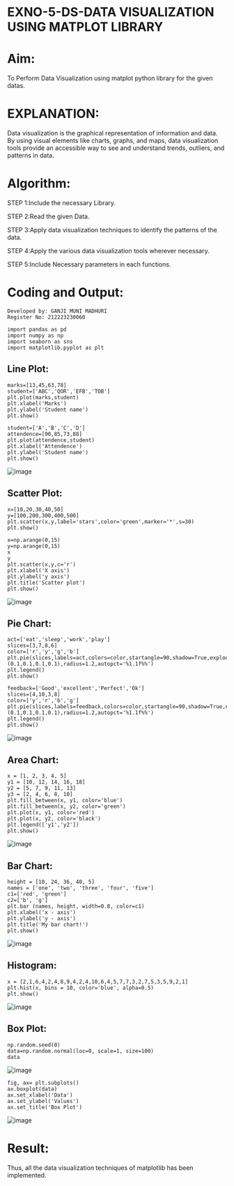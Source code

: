 # EXNO-5-DS-DATA VISUALIZATION USING MATPLOT LIBRARY

# Aim:
  To Perform Data Visualization using matplot python library for the given datas.

# EXPLANATION:
Data visualization is the graphical representation of information and data. By using visual elements like charts, graphs, and maps, data visualization tools provide an accessible way to see and understand trends, outliers, and patterns in data.

# Algorithm:
STEP 1:Include the necessary Library.

STEP 2:Read the given Data.

STEP 3:Apply data visualization techniques to identify the patterns of the data.

STEP 4:Apply the various data visualization tools wherever necessary.

STEP 5:Include Necessary parameters in each functions.

# Coding and Output:
```
Developed by: GANJI MUNI MADHURI
Register No: 212223230060

```

```
import pandas as pd
import numpy as np
import seaborn as sns
import matplotlib.pyplot as plt
```

## Line Plot:

```
marks=[13,45,63,78]
student=['ABC','QOR','EFB','TOB']
plt.plot(marks,student)
plt.xlabel('Marks')
plt.ylabel('Student name')
plt.show()

student=['A','B','C','D']
attendence=[90,85,73,88]
plt.plot(attendence,student)
plt.xlabel('Attendence')
plt.ylabel('Student name')
plt.show()
```
![image](https://github.com/Sriram8452/EXNO-5-DS/assets/118708032/915713f5-50b1-4013-8037-3a9cc599f291)

## Scatter Plot:

```
x=[10,20,30,40,50]
y=[100,200,300,400,500]
plt.scatter(x,y,label='stars',color='green',marker='*',s=30)
plt.show()

x=np.arange(0,15)
y=np.arange(0,15)
x
y
plt.scatter(x,y,c='r')
plt.xlabel('X axis')
plt.ylabel('y axis')
plt.title('Scatter plot')
plt.show()
```
![image](https://github.com/Sriram8452/EXNO-5-DS/assets/118708032/7fab8701-3aee-4b5a-b729-cb82a6c2dd16)

## Pie Chart:

```
act=['eat','sleep','work','play']
slices=[3,7,8,6]
color=['r','y','g','b']
plt.pie(slices,labels=act,colors=color,startangle=90,shadow=True,explode=(0.1,0.1,0.1,0.1),radius=1.2,autopct='%1.1f%%')
plt.legend()
plt.show()

feedback=['Good','excellent','Perfect','Ok']
slices=[4,10,3,8]
color=['y','r','b','g']
plt.pie(slices,labels=feedback,colors=color,startangle=90,shadow=True,explode=(0.1,0.1,0.1,0.1),radius=1.2,autopct='%1.1f%%')
plt.legend()
plt.show()
```
![image](https://github.com/Sriram8452/EXNO-5-DS/assets/118708032/a16d81be-4162-41f0-ba84-7d43883c3248)

## Area Chart:

```
x = [1, 2, 3, 4, 5]
y1 = [10, 12, 14, 16, 18]
y2 = [5, 7, 9, 11, 13]
y3 = [2, 4, 6, 8, 10]
plt.fill_between(x, y1, color='blue')
plt.fill_between(x, y2, color='green')
plt.plot(x, y1, color='red')
plt.plot(x, y2, color='black')
plt.legend(['y1','y2'])
plt.show()
```
![image](https://github.com/Sriram8452/EXNO-5-DS/assets/118708032/9d90b6c9-70ac-4f52-bec1-975fafa4afc7)

## Bar Chart:

```
height = [10, 24, 36, 40, 5]
names = ['one', 'two', 'three', 'four', 'five']
c1=['red', 'green'] 
c2=['b', 'g']
plt.bar (names, height, width=0.8, color=c1)
plt.xlabel('x - axis')
plt.ylabel('y - axis')
plt.title('My bar chart!')
plt.show()
```
![image](https://github.com/Sriram8452/EXNO-5-DS/assets/118708032/6685a45c-7ed2-44c4-8730-3a2e55acf7e3)

## Histogram:

```
x = [2,1,6,4,2,4,8,9,4,2,4,10,6,4,5,7,7,3,2,7,5,3,5,9,2,1]
plt.hist(x, bins = 10, color='blue', alpha=0.5)
plt.show()
```
![image](https://github.com/Sriram8452/EXNO-5-DS/assets/118708032/c7d07305-db41-438c-8585-81346fead120)

## Box Plot:

```
np.random.seed(0)
data=np.random.normal(loc=0, scale=1, size=100)
data
```
![image](https://github.com/Sriram8452/EXNO-5-DS/assets/118708032/1073572a-2c3a-487c-a1b8-efdbc595ac91)

```
fig, ax= plt.subplots()
ax.boxplot(data)
ax.set_xlabel('Data')
ax.set_ylabel('Values')
ax.set_title('Box Plot')
```
![image](https://github.com/Sriram8452/EXNO-5-DS/assets/118708032/3e04e28b-5a0e-412e-ad52-ecda68c69561)



# Result:

Thus, all the data visualization techniques of matplotlib has been implemented.
